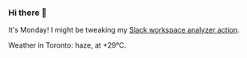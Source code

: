 ### Hi there :wave:

It's Monday! I might be tweaking my [Slack workspace analyzer action](https://github.com/bewuethr/slack-analyzer).

Weather in Toronto: haze, at +29°C.
